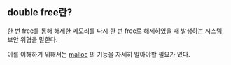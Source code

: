 ## double free란?    
     
한 번 free를 통해 해제한 메모리를 다시 한 번 free로 해제하였을 때 발생하는 시스템, 보안 위협을 말한다.     
     
이를 이해하기 위해서는 [malloc](https://github.com/kshim1208/TIL/blob/main/42Courses/malloc/README.md) 의 기능을 자세히 알아야할 필요가 있다.    
    
      
